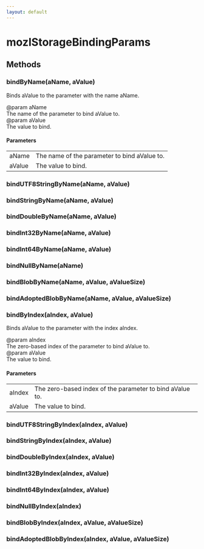 ```yaml
---
layout: default
---
```


# mozIStorageBindingParams #

## Methods ##

### bindByName(aName, aValue) ###
  
Binds aValue to the parameter with the name aName.  
  
@param aName  
       The name of the parameter to bind aValue to.  
@param aValue  
       The value to bind.  
  

#### Parameters ####

<table>

<tr>
<td>aName</td>
<td>       The name of the parameter to bind aValue to.  
</td>
</tr>

<tr>
<td>aValue</td>
<td>       The value to bind.  
</td>
</tr>

</table>

### bindUTF8StringByName(aName, aValue) ###

### bindStringByName(aName, aValue) ###

### bindDoubleByName(aName, aValue) ###

### bindInt32ByName(aName, aValue) ###

### bindInt64ByName(aName, aValue) ###

### bindNullByName(aName) ###

### bindBlobByName(aName, aValue, aValueSize) ###

### bindAdoptedBlobByName(aName, aValue, aValueSize) ###

### bindByIndex(aIndex, aValue) ###
  
Binds aValue to the parameter with the index aIndex.  
  
@param aIndex  
       The zero-based index of the parameter to bind aValue to.  
@param aValue  
       The value to bind.  
  

#### Parameters ####

<table>

<tr>
<td>aIndex</td>
<td>       The zero-based index of the parameter to bind aValue to.  
</td>
</tr>

<tr>
<td>aValue</td>
<td>       The value to bind.  
</td>
</tr>

</table>

### bindUTF8StringByIndex(aIndex, aValue) ###

### bindStringByIndex(aIndex, aValue) ###

### bindDoubleByIndex(aIndex, aValue) ###

### bindInt32ByIndex(aIndex, aValue) ###

### bindInt64ByIndex(aIndex, aValue) ###

### bindNullByIndex(aIndex) ###

### bindBlobByIndex(aIndex, aValue, aValueSize) ###

### bindAdoptedBlobByIndex(aIndex, aValue, aValueSize) ###

